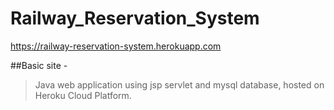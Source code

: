 # Railway_Reservation_System
https://railway-reservation-system.herokuapp.com

##Basic site -
> Java web application using jsp servlet and mysql database, hosted on Heroku Cloud Platform.

